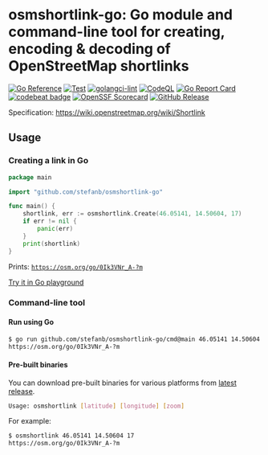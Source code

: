 # osmshortlink-go: Go module and command-line tool for creating, encoding & decoding of OpenStreetMap shortlinks

[![Go Reference](https://pkg.go.dev/badge/github.com/stefanb/osmshortlink-go.svg)](https://pkg.go.dev/github.com/stefanb/osmshortlink-go)
[![Test](https://github.com/stefanb/osmshortlink-go/actions/workflows/test.yml/badge.svg)](https://github.com/stefanb/osmshortlink-go/actions/workflows/test.yml)
[![golangci-lint](https://github.com/stefanb/osmshortlink-go/actions/workflows/golangci-lint.yml/badge.svg)](https://github.com/stefanb/osmshortlink-go/actions/workflows/golangci-lint.yml)
[![CodeQL](https://github.com/stefanb/osmshortlink-go/actions/workflows/codeql.yml/badge.svg)](https://github.com/stefanb/osmshortlink-go/actions/workflows/codeql.yml)
[![Go Report Card](https://goreportcard.com/badge/github.com/stefanb/osmshortlink-go)](https://goreportcard.com/report/github.com/stefanb/osmshortlink-go)
[![codebeat badge](https://codebeat.co/badges/0dcfa9c5-a59b-46ed-b0a6-30e1bbda9a7e)](https://codebeat.co/projects/github-com-stefanb-osmshortlink-go-main)
[![OpenSSF Scorecard](https://api.securityscorecards.dev/projects/github.com/stefanb/osmshortlink-go/badge)](https://securityscorecards.dev/viewer/?uri=github.com/stefanb/osmshortlink-go)
[![GitHub Release](https://img.shields.io/github/release/stefanb/osmshortlink-go.svg?style=flat)](https://github.com/stefanb/osmshortlink-go/releases/latest)

Specification: https://wiki.openstreetmap.org/wiki/Shortlink

## Usage

### Creating a link in Go

```go
package main

import "github.com/stefanb/osmshortlink-go"

func main() {
	shortlink, err := osmshortlink.Create(46.05141, 14.50604, 17)
	if err != nil {
		panic(err)
	}
	print(shortlink)
}
```

Prints: [`https://osm.org/go/0Ik3VNr_A-?m`](https://osm.org/go/0Ik3VNr_A-?m)

[Try it in Go playground](https://go.dev/play/p/mObcbRyGU9E)

### Command-line tool

#### Run using Go

````bash
$ go run github.com/stefanb/osmshortlink-go/cmd@main 46.05141 14.50604 17
https://osm.org/go/0Ik3VNr_A-?m
````

#### Pre-built binaries

You can download pre-built binaries for various platforms from [latest release](https://github.com/stefanb/osmshortlink-go/releases/latest).

```bash
Usage: osmshortlink [latitude] [longitude] [zoom]
```

For example:

```bash
$ osmshortlink 46.05141 14.50604 17
https://osm.org/go/0Ik3VNr_A-?m
```
